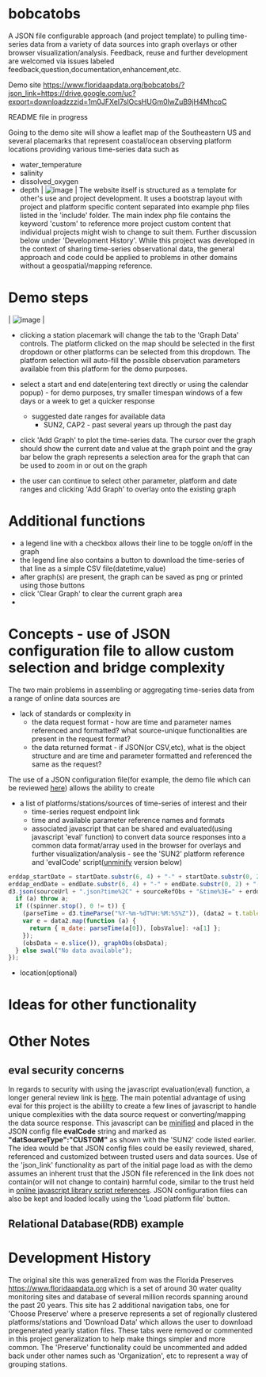 # bobcatobs
A JSON file configurable approach (and project template) to pulling time-series data from a variety of data sources into graph overlays or other browser visualization/analysis. Feedback, reuse and further development are welcomed via issues labeled feedback,question,documentation,enhancement,etc.

Demo site https://www.floridaapdata.org/bobcatobs/?json_link=https://drive.google.com/uc?export=downloadzzzid=1m0JFXeI7slOcsHUGm0lwZuB9jH4MhcoC

README file in progress

Going to the demo site will show a leaflet map of the Southeastern US and several placemarks that represent coastal/ocean observing platform locations providing various time-series data such as

* water_temperature
* salinity
* dissolved_oxygen
* depth
| ![image](https://drive.google.com/uc?export=view&id=1mOJZf9ulbxk25GKktRFHO7irugMG9zGh "Map of several coastal/ocean platform locations") |
The website itself is structured as a template for other's use and project development. It uses a bootstrap layout with project and platform specific content separated into example php files listed in the 'include' folder. The main index php file contains the keyword 'custom' to reference more project custom content that individual projects might wish to change to suit them. Further discussion below under 'Development History'. While this project was developed in the context of sharing time-series observational data, the general approach and code could be applied to problems in other domains without a geospatial/mapping reference.

# Demo steps
| ![image](https://drive.google.com/uc?export=view&id=1j4HMBcDPkwKZzG7CtvlRhPMEhvWcWzKV "Graph of several platform water temperatures") |
* clicking a station placemark will change the tab to the 'Graph Data' controls. The platform clicked on the map should be selected in the first dropdown or other platforms can be selected from this dropdown. The platform selection will auto-fill the possible observation parameters available from this platform for the demo purposes. 
* select a start and end date(entering text directly or using the calendar popup) - for demo purposes, try smaller timespan windows of a few days or a week to get a quicker response
  * suggested date ranges for available data 
    * SUN2, CAP2 - past several years up through the past day
    
* click 'Add Graph' to plot the time-series data. The cursor over the graph should show the current date and value at the graph point and the gray bar below the graph represents a selection area for the graph that can be used to zoom in or out on the graph
* the user can continue to select other parameter, platform and date ranges and clicking 'Add Graph' to overlay onto the existing graph

# Additional functions

* a legend line with a checkbox allows their line to be toggle on/off in the graph
* the legend line also contains a button to download the time-series of that line as a simple CSV file(datetime,value)
* after graph(s) are present, the graph can be saved as png or printed using those buttons
* click 'Clear Graph' to clear the current graph area
* 

# Concepts - use of JSON configuration file to allow custom selection and bridge complexity

The two main problems in assembling or aggregating time-series data from a range of online data sources are

* lack of standards or complexity in
  * the data request format - how are time and parameter names referenced and formatted? what source-unique functionalities are present in the request format?
  * the data returned format - if JSON(or CSV,etc), what is the object structure and are time and parameter formatted and referenced the same as the request?

The use of a JSON configuration file(for example, the demo file which can be reviewed [here](https://drive.google.com/file/d/1m0JFXeI7slOcsHUGm0lwZuB9jH4MhcoC/view?usp=sharing)) allows the ability to create
* a list of platforms/stations/sources of time-series of interest and their
  * time-series request endpoint link
  * time and available parameter reference names and formats
  * associated javascript that can be shared and evaluated(using javascript 'eval' function) to convert data source responses into a common data format/array used in the browser for overlays and further visualization/analysis - see the 'SUN2' platform reference and 'evalCode' script([unminify](https://unminify.com/) version below)
  
```javascript
erddap_startDate = startDate.substr(6, 4) + "-" + startDate.substr(0, 2) + "-" + startDate.substr(3, 2);
erddap_endDate = endDate.substr(6, 4) + "-" + endDate.substr(0, 2) + "-" + endDate.substr(3, 2);
d3.json(sourceUrl + ".json?time%2C" + sourceRefObs + "&time%3E=" + erddap_startDate + "&time%3C=" + erddap_endDate, function (a, t) {
  if (a) throw a;
  if ((spinner.stop(), 0 != t)) {
    (parseTime = d3.timeParse("%Y-%m-%dT%H:%M:%S%Z")), (data2 = t.table.rows);
    var e = data2.map(function (a) {
      return { m_date: parseTime(a[0]), [obsValue]: +a[1] };
    });
    (obsData = e.slice()), graphObs(obsData);
  } else swal("No data available");
});

```
  * location(optional)

# Ideas for other functionality


# Other Notes

## eval security concerns
In regards to security with using the javascript evaluation(eval) function, a longer general review link is [here](https://humanwhocodes.com/blog/2013/06/25/eval-isnt-evil-just-misunderstood).  The main potential advantage of using eval for this project is the abililty to create a few lines of javascript to handle unique complexities with the data source request or converting/mapping the data source response. This javascript can be [minified](https://javascript-minifier.com/) and placed in the JSON config file __evalCode__ string and marked as __"datSourceType":"CUSTOM"__ as shown with the 'SUN2' code listed earlier. The idea would be that JSON config files could be easily reviewed, shared, referenced and customized between trusted users and data sources. Use of the 'json_link' functionality as part of the initial page load as with the demo assumes an inherent trust that the JSON file referenced in the link does not contain(or will not change to contain) harmful code, similar to the trust held in [online javascript library script references](https://cdnjs.com/libraries). JSON configuration files can also be kept and loaded locally using the 'Load platform file' button.

## Relational Database(RDB) example

# Development History

The original site this was generalized from was the Florida Preserves https://www.floridaapdata.org which is a set of around 30 water quality monitoring sites and database of several million records spanning around the past 20 years. This site has 2 additional navigation tabs, one for 'Choose Preserve' where a preserve represents a set of regionally clustered platforms/stations and 'Download Data' which allows the user to download pregenerated yearly station files. These tabs were removed or commented in this project generalization to help make things simpler and more common. The 'Preserve' functionality could be uncommented and added back under other names such as 'Organization', etc to represent a way of grouping stations.
